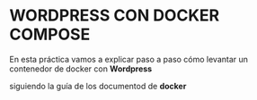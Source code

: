 # WORDPRESS CON DOCKER COMPOSE
En esta práctica vamos a explicar paso a paso cómo levantar un contenedor de docker con **Wordpress**

siguiendo la guía de los documentod de **docker**
